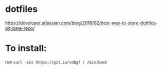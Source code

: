 # dotfiles
https://developer.atlassian.com/blog/2016/02/best-way-to-store-dotfiles-git-bare-repo/

# To install:
run `curl -Lks https://git.io/vdQgf | /bin/bash`
